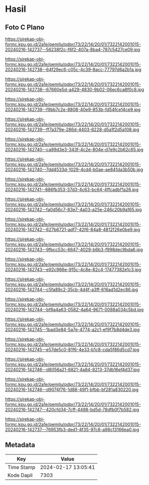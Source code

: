 # Hasil

## Foto C Plano

https://sirekap-obj-formc.kpu.go.id/2a1e/pemilu/pdpr/73/22/14/20/01/7322142001015-20240216-142737--56238f2c-f6f2-407a-8ba4-787c5427ce09.jpg

https://sirekap-obj-formc.kpu.go.id/2a1e/pemilu/pdpr/73/22/14/20/01/7322142001015-20240216-142738--64f29ec6-c05c-4c39-8acc-77797d6a2b1a.jpg

https://sirekap-obj-formc.kpu.go.id/2a1e/pemilu/pdpr/73/22/14/20/01/7322142001015-20240216-142738--67660e5d-a429-4830-9b02-06ec6ca8f0c8.jpg

https://sirekap-obj-formc.kpu.go.id/2a1e/pemilu/pdpr/73/22/14/20/01/7322142001015-20240216-142739--f9bb7c2e-8808-40e9-853b-fd54fce14ce9.jpg

https://sirekap-obj-formc.kpu.go.id/2a1e/pemilu/pdpr/73/22/14/20/01/7322142001015-20240216-142739--ff7a379e-286d-4403-8228-d5a1f2d5a108.jpg

https://sirekap-obj-formc.kpu.go.id/2a1e/pemilu/pdpr/73/22/14/20/01/7322142001015-20240216-142740--ca99d3e3-343f-4c2e-804e-d7e9c2b62c65.jpg

https://sirekap-obj-formc.kpu.go.id/2a1e/pemilu/pdpr/73/22/14/20/01/7322142001015-20240216-142740--7dd4533d-1029-4cd4-b0ae-ae841da3b50b.jpg

https://sirekap-obj-formc.kpu.go.id/2a1e/pemilu/pdpr/73/22/14/20/01/7322142001015-20240216-142741--886fb353-37d3-4c63-bc64-4ffcadbf1a26.jpg

https://sirekap-obj-formc.kpu.go.id/2a1e/pemilu/pdpr/73/22/14/20/01/7322142001015-20240216-142742--fa0d56c7-83e7-4a03-a25e-246c20b9a165.jpg

https://sirekap-obj-formc.kpu.go.id/2a1e/pemilu/pdpr/73/22/14/20/01/7322142001015-20240216-142742--627b6721-adf7-42f6-84a8-4812f26e0be9.jpg

https://sirekap-obj-formc.kpu.go.id/2a1e/pemilu/pdpr/73/22/14/20/01/7322142001015-20240216-142743--9fbcc53c-6647-4029-b6b3-f998dec9bda6.jpg

https://sirekap-obj-formc.kpu.go.id/2a1e/pemilu/pdpr/73/22/14/20/01/7322142001015-20240216-142743--e92c966e-915c-4c8e-82c4-17477382e1c3.jpg

https://sirekap-obj-formc.kpu.go.id/2a1e/pemilu/pdpr/73/22/14/20/01/7322142001015-20240216-142744--c5fa89c2-35cb-4d4f-a3ff-616ad1d2ec86.jpg

https://sirekap-obj-formc.kpu.go.id/2a1e/pemilu/pdpr/73/22/14/20/01/7322142001015-20240216-142744--bf8a4a63-0582-4a64-9671-0088a034c5bd.jpg

https://sirekap-obj-formc.kpu.go.id/2a1e/pemilu/pdpr/73/22/14/20/01/7322142001015-20240216-142745--1bad3e84-5a7e-4774-a2c1-ef9f7b8d4de3.jpg

https://sirekap-obj-formc.kpu.go.id/2a1e/pemilu/pdpr/73/22/14/20/01/7322142001015-20240216-142745--e57de5c0-81f6-4e33-b1c8-cda5f86d5cd7.jpg

https://sirekap-obj-formc.kpu.go.id/2a1e/pemilu/pdpr/73/22/14/20/01/7322142001015-20240216-142746--d8056a21-6821-4a84-8213-37db16ef4d37.jpg

https://sirekap-obj-formc.kpu.go.id/2a1e/pemilu/pdpr/73/22/14/20/01/7322142001015-20240216-142746--d9074f76-1d88-49f1-bfbb-bf281a830220.jpg

https://sirekap-obj-formc.kpu.go.id/2a1e/pemilu/pdpr/73/22/14/20/01/7322142001015-20240216-142747--420cfd34-7cff-4488-bd5d-78dfb0f7b582.jpg

https://sirekap-obj-formc.kpu.go.id/2a1e/pemilu/pdpr/73/22/14/20/01/7322142001015-20240216-142737--76953fb3-ded1-4f35-97c6-a98c13166ea0.jpg


## Metadata

| Key        | Value               |
| ---------- | ------------------- |
| Time Stamp | 2024-02-17 13:05:41 |
| Kode Dapil | 7303                |



